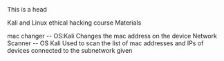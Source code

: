 <head>This is a head</head>

Kali and Linux ethical hacking course Materials

mac changer -- OS:Kali
Changes the mac address on the device
Network Scanner -- OS Kali
Used to scan the list of mac addresses and IPs of devices connected to the subnetwork given
